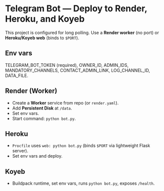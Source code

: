 # Telegram Bot — Deploy to Render, Heroku, and Koyeb

This project is configured for long polling. Use a **Render worker** (no port) or **Heroku/Koyeb web** (binds to `$PORT`).

## Env vars
TELEGRAM_BOT_TOKEN (required), OWNER_ID, ADMIN_IDS, MANDATORY_CHANNELS, CONTACT_ADMIN_LINK, LOG_CHANNEL_ID, DATA_FILE.

## Render (Worker)
- Create a **Worker** service from repo (or `render.yaml`).
- Add **Persistent Disk** at `/data`.
- Set env vars.
- Start command: `python bot.py`.

## Heroku
- `Procfile` uses `web: python bot.py` (binds `$PORT` via lightweight Flask server).
- Set env vars and deploy.

## Koyeb
- Buildpack runtime, set env vars, runs `python bot.py`, exposes `/health`.

